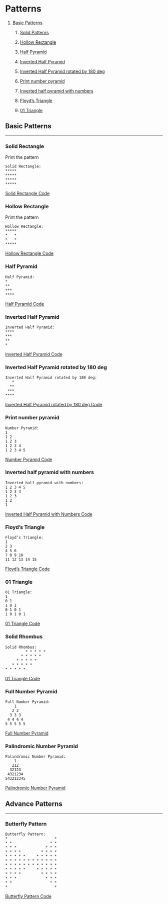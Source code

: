 # Patterns

1. [Basic Patterns](#basic-patterns)
    
    1. [Solid Pattenrs](#solid-rectangle)
    
    2. [Hollow Rectangle](#hollow-rectangle)
    
    3. [Half Pyramid](#half-pyramid)

    4. [Inverted Half Pyramid](#inverted-half-pyramid)

    5. [Inverted Half Pyramid rotated by 180 deg](#inverted-half-pyramid-rotated-by-180-deg)

    6. [Print number pyramid](#print-number-pyramid)

    7. [Inverted half pyramid with numbers](#inverted-half-pyramid-with-numbers)

    8. [Floyd’s Triangle](#floyds-triangle)

    9. [01 Triangle](#01-triangle)

## Basic Patterns

---

### Solid Rectangle

Print the pattern 

```
Solid Rectangle:
*****
*****
*****
*****
```
[Solid Rectangle Code](./BasicPatterns/SolidRectangle.java)

### Hollow Rectangle

Print the pattern 

```
Hollow Rectangle:
*****
*   *
*   *
*****
```
[Hollow Rectangle Code](./BasicPatterns/HollowRectangle.java)

### Half Pyramid

```
Half Pyramid:
*
**
***
****
```
[Half Pyramid Code](./BasicPatterns/HalfPyramid.java)

### Inverted Half Pyramid

```
Inverted Half Pyramid:
****
***
**
*
```
[Inverted Half Pyramid Code](./BasicPatterns/HalfPyramid.java)


### Inverted Half Pyramid rotated by 180 deg

```
Inverted Half Pyramid rotated by 180 deg:
   *
  **
 ***
**** 
```
[Inverted Half Pyramid rotated by 180 deg Code](./BasicPatterns/InvertedHalfPyramidRotated180Deg.java)

### Print number pyramid

```
Number Pyramid:
1
1 2
1 2 3
1 2 3 4
1 2 3 4 5
```
[Number Pyramid Code](./BasicPatterns/PrintNumberPyramid.java)

### Inverted half pyramid with numbers

```
Inverted half pyramid with numbers:
1 2 3 4 5
1 2 3 4
1 2 3
1 2
1
```
[Inverted Half Pyramid with Numbers Code](./BasicPatterns/InvertedHalfPyramidsWithNumbers.java)


### Floyd’s Triangle

```
Floyd’s Triangle:
1
2 3
4 5 6
7 8 9 10
11 12 13 14 15
```
[Floyd’s Triangle Code](./BasicPatterns/FloydsTriangle.java)


### 01 Triangle

```
01 Triangle:
1
0 1
1 0 1
0 1 0 1
1 0 1 0 1
```
[01 Triangle Code](./BasicPatterns/ZeroOneTriangle.java)

### Solid Rhombus

```
Solid Rhombus:
         * * * * *
       * * * * *
     * * * * *      
   * * * * *
* * * * *
```
[01 Triangle Code](./BasicPatterns/ZeroOneTriangle.java)

### Full Number Pyramid

```
Full Number Pyramid:
    1 
   2 2 
  3 3 3 
 4 4 4 4 
5 5 5 5 5 
```
[Full Number Pyramid](./BasicPatterns/FullNumberPyramid.java)
### Palindromic Number Pyramid

```
Palindromic Number Pyramid:
    1
   212
  32123
 4321234
543212345  
```
[Palindromic Number Pyramid](./BasicPatterns/PalindromicNumberPyramid.java)


## Advance Patterns

---

### Butterfly Pattern

```
Butterfly Pattern:
*                     * 
* *                 * * 
* * *             * * * 
* * * *         * * * * 
* * * * *     * * * * * 
* * * * * * * * * * * * 
* * * * * * * * * * * * 
* * * * *     * * * * * 
* * * *         * * * * 
* * *             * * * 
* *                 * * 
*                     *
```
[Butterfly Pattern Code](./AdvancePatterns/ButterflyPattern.java)
